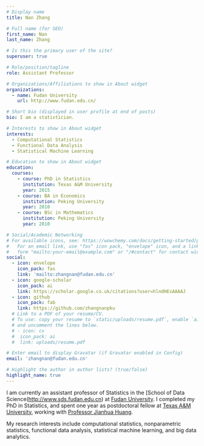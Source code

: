 ```yaml
---
# Display name
title: Nan Zhang

# Full name (for SEO)
first_name: Nan
last_name: Zhang

# Is this the primary user of the site?
superuser: true

# Role/position/tagline
role: Assistant Professor

# Organizations/Affiliations to show in About widget
organizations:
  - name: Fudan University
    url: http://www.fudan.edu.cn/

# Short bio (displayed in user profile at end of posts)
bio: I am a statistician.

# Interests to show in About widget
interests:
  - Computational Statistics
  - Functional Data Analysis
  - Statistical Machine Learning

# Education to show in About widget
education:
  courses:
    - course: PhD in Statistics
      institution: Texas A&M University
      year: 2015
    - course: BA in Economics
      institution: Peking University
      year: 2010
    - course: BSc in Mathematics
      institution: Peking University
      year: 2010

# Social/Academic Networking
# For available icons, see: https://wowchemy.com/docs/getting-started/page-builder/#icons
#   For an email link, use "fas" icon pack, "envelope" icon, and a link in the
#   form "mailto:your-email@example.com" or "/#contact" for contact widget.
social:
  - icon: envelope
    icon_pack: fas
    link: 'mailto:zhangnan@fudan.edu.cn'
  - icon: google-scholar
    icon_pack: ai
    link: https://scholar.google.co.uk/citations?user=hlndHEsAAAAJ
  - icon: github
    icon_pack: fab
    link: https://github.com/zhangnanpku
  # Link to a PDF of your resume/CV.
  # To use: copy your resume to `static/uploads/resume.pdf`, enable `ai` icons in `params.yaml`,
  # and uncomment the lines below.
  # - icon: cv
  #  icon_pack: ai
  #  link: uploads/resume.pdf

# Enter email to display Gravatar (if Gravatar enabled in Config)
email: 'zhangnan@fudan.edu.cn'

# Highlight the author in author lists? (true/false)
highlight_name: true
---
```


I am currently an assistant professor of Statistics in the [School of Data Science(http://www.sds.fudan.edu.cn) at [Fudan University](http://www.fudan.edu.cn/en/). I completed my PhD in Statistics, and spent one year as postdoctoral fellow at [Texas A&M University](http://www.stat.tamu.edu), working with [Professor Jianhua Huang](https://sds.cuhk.edu.cn/en/teacher/470).

My research interests include computational statistics, nonparametric statistics, functional data analysis, statistical machine learning, and big data analytics.